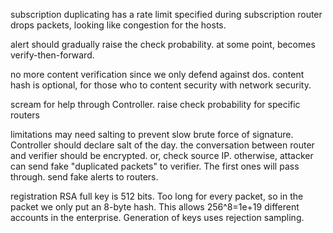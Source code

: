 subscription
  duplicating has a rate limit specified during subscription
  router drops packets, looking like congestion for the hosts.

alert 
  should gradually raise the check probability. 
  at some point, becomes verify-then-forward. 

no more content verification
  since we only defend against dos. 
  content hash is optional, for those who to content security with network security. 

scream for help
  through Controller. 
  raise check probability for specific routers

limitations
  may need salting to prevent slow brute force of signature. Controller should declare salt of the day. 
  the conversation between router and verifier should be encrypted. or, check source IP. 
    otherwise, attacker can 
      send fake "duplicated packets" to verifier. The first ones will pass through. 
      send fake alerts to routers. 

registration
  RSA full key is 512 bits. Too long for every packet, so in the packet we only put an 8-byte hash. This allows 256^8=1e+19 different accounts in the enterprise. 
  Generation of keys uses rejection sampling. 
